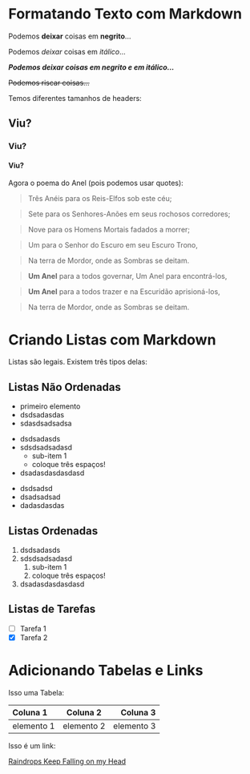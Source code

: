 # Formatando Texto com Markdown

Podemos **deixar** coisas em __negrito__...

Podemos *deixar* coisas em _itálico_...

**_Podemos deixar coisas em negrito e em itálico..._**

~~Podemos riscar coisas...~~

Temos diferentes tamanhos de headers:

## Viu?

### Viu?

#### Viu?

Agora o poema do Anel (pois podemos usar quotes):

>Três Anéis para os Reis-Elfos sob este céu;

>Sete para os Senhores-Anões em seus rochosos corredores;

>Nove para os Homens Mortais fadados a morrer;

>Um para o Senhor do Escuro em seu Escuro Trono,

>Na terra de Mordor, onde as Sombras se deitam.

>**Um Anel** para a todos governar, Um Anel para encontrá-los,

>**Um Anel** para a todos trazer e na Escuridão aprisioná-los,

>Na terra de Mordor, onde as Sombras se deitam.

# Criando Listas com Markdown

Listas são legais. Existem três tipos delas:

## Listas Não Ordenadas
- primeiro elemento
- dsdsadasdas
- sdasdsadsadsa
+ dsdsadasds
+ sdsdsadsadasd
   + sub-item 1
   + coloque três espaços!
+ dsadasdasdasdasd
* dsdsadsd
* dsadsadsad
* dadasdasdas
## Listas Ordenadas
1. dsdsadasds
2. sdsdsadsadasd
   1. sub-item 1
   2. coloque três espaços!
3. dsadasdasdasdasd

## Listas de Tarefas
- [ ] Tarefa 1
- [X] Tarefa 2

# Adicionando Tabelas e Links

Isso  uma Tabela:

Coluna 1 | Coluna 2 | Coluna 3
:---------|:----------:|---------:
elemento 1 | elemento 2 | elemento 3

Isso é um link:

[Raindrops Keep Falling on my Head
](https://www.youtube.com/watch?v=sySlY1XKlhM)
